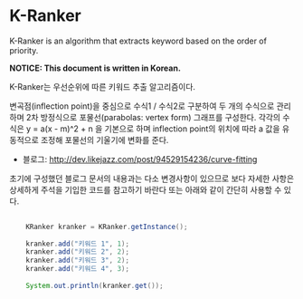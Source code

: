K-Ranker
========

K-Ranker is an algorithm that extracts keyword based on the order of priority.

**NOTICE: This document is written in Korean.**

K-Ranker는 우선순위에 따른 키워드 추출 알고리즘이다.

변곡점(inflection point)을 중심으로 수식1 / 수식2로 구분하여 두 개의 수식으로 관리하며 2차 방정식으로 포물선(parabolas: vertex form) 그래프를 구성한다. 각각의 수식은 y = a(x - m)^2 + n 을 기본으로 하며 inflection point의 위치에 따라 a 값을 유동적으로 조정해 포물선의 기울기에 변화를 준다.

- 블로그: http://dev.likejazz.com/post/94529154236/curve-fitting

초기에 구성했던 블로그 문서의 내용과는 다소 변경사항이 있으므로 보다 자세한 사항은 상세하게 주석을 기입한 코드를 참고하기 바란다 또는 아래와 같이 간단히 사용할 수 있다.

```java
    
    KRanker kranker = KRanker.getInstance();
    
    kranker.add("키워드 1", 1);
    kranker.add("키워드 2", 2);
    kranker.add("키워드 3", 2);
    kranker.add("키워드 4", 3);
    
    System.out.println(kranker.get());
```
